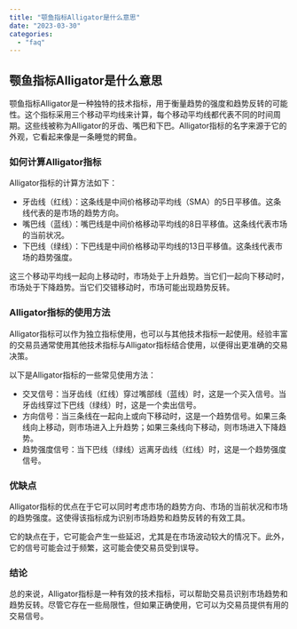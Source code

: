 ```yaml
---
title: "颚鱼指标Alligator是什么意思"
date: "2023-03-30"
categories: 
  - "faq"
---
```


## 颚鱼指标Alligator是什么意思

颚鱼指标Alligator是一种独特的技术指标，用于衡量趋势的强度和趋势反转的可能性。这个指标采用三个移动平均线来计算，每个移动平均线都代表不同的时间周期。这些线被称为Alligator的牙齿、嘴巴和下巴。Alligator指标的名字来源于它的外观，它看起来像是一条睡觉的鳄鱼。

### 如何计算Alligator指标

Alligator指标的计算方法如下：

- 牙齿线（红线）：这条线是中间价格移动平均线（SMA）的5日平移值。这条线代表的是市场的趋势方向。
- 嘴巴线（蓝线）：嘴巴线是中间价格移动平均线的8日平移值。这条线代表市场的当前状况。
- 下巴线（绿线）：下巴线是中间价格移动平均线的13日平移值。这条线代表市场的趋势强度。

这三个移动平均线一起向上移动时，市场处于上升趋势。当它们一起向下移动时，市场处于下降趋势。当它们交错移动时，市场可能出现趋势反转。

### Alligator指标的使用方法

Alligator指标可以作为独立指标使用，也可以与其他技术指标一起使用。经验丰富的交易员通常使用其他技术指标与Alligator指标结合使用，以便得出更准确的交易决策。

以下是Alligator指标的一些常见使用方法：

- 交叉信号：当牙齿线（红线）穿过嘴部线（蓝线）时，这是一个买入信号。当牙齿线穿过下巴线（绿线）时，这是一个卖出信号。
- 方向信号：当三条线在一起向上或向下移动时，这是一个趋势信号。如果三条线向上移动，则市场进入上升趋势；如果三条线向下移动，则市场进入下降趋势。
- 趋势强度信号：当下巴线（绿线）远离牙齿线（红线）时，这是一个趋势强度信号。

### 优缺点

Alligator指标的优点在于它可以同时考虑市场的趋势方向、市场的当前状况和市场的趋势强度。这使得该指标成为识别市场趋势和趋势反转的有效工具。

它的缺点在于，它可能会产生一些延迟，尤其是在市场波动较大的情况下。此外，它的信号可能会过于频繁，这可能会使交易员受到误导。

### 结论

总的来说，Alligator指标是一种有效的技术指标，可以帮助交易员识别市场趋势和趋势反转。尽管它存在一些局限性，但如果正确使用，它可以为交易员提供有用的交易信号。
